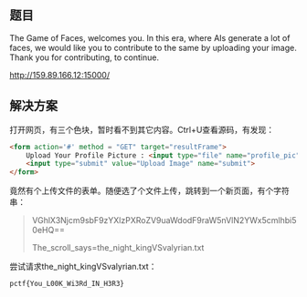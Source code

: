## 题目
The Game of Faces, welcomes you. In this era, where AIs generate a lot of faces, we would like you to contribute to the same by uploading your image. Thank you for contributing, to continue.

http://159.89.166.12:15000/

## 解决方案
打开网页，有三个色块，暂时看不到其它内容。Ctrl+U查看源码，有发现：

``` html
<form action='#' method = "GET" target="resultFrame">
    Upload Your Profile Picture : <input type="file" name="profile_pic" >
    <input type="submit" value="Upload Image" name="submit">
</form>
```

竟然有个上传文件的表单。随便选了个文件上传，跳转到一个新页面，有个字符串：

> VGhlX3Njcm9sbF9zYXlzPXRoZV9uaWdodF9raW5nVlN2YWx5cmlhbi50eHQ==
>
> The_scroll_says=the_night_kingVSvalyrian.txt

尝试请求the_night_kingVSvalyrian.txt：

    pctf{You_L00K_Wi3Rd_IN_H3R3}
